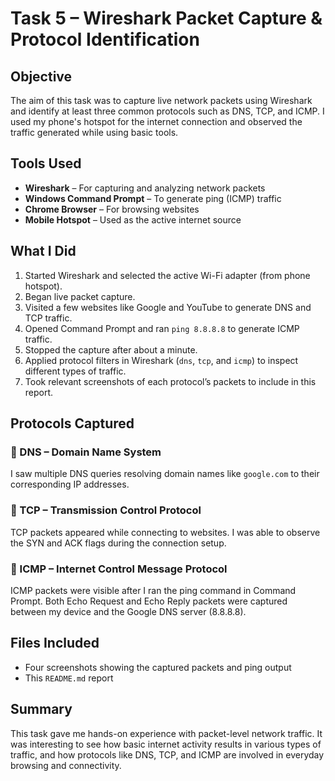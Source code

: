 #  Task 5 – Wireshark Packet Capture & Protocol Identification

##  Objective
The aim of this task was to capture live network packets using Wireshark and identify at least three common protocols such as DNS, TCP, and ICMP. I used my phone's hotspot for the internet connection and observed the traffic generated while using basic tools.

##  Tools Used
- **Wireshark** – For capturing and analyzing network packets
- **Windows Command Prompt** – To generate ping (ICMP) traffic
- **Chrome Browser** – For browsing websites
- **Mobile Hotspot** – Used as the active internet source

##  What I Did

1. Started Wireshark and selected the active Wi-Fi adapter (from phone hotspot).
2. Began live packet capture.
3. Visited a few websites like Google and YouTube to generate DNS and TCP traffic.
4. Opened Command Prompt and ran `ping 8.8.8.8` to generate ICMP traffic.
5. Stopped the capture after about a minute.
6. Applied protocol filters in Wireshark (`dns`, `tcp`, and `icmp`) to inspect different types of traffic.
7. Took relevant screenshots of each protocol’s packets to include in this report.

##  Protocols Captured

### 🔹 DNS – Domain Name System
I saw multiple DNS queries resolving domain names like `google.com` to their corresponding IP addresses.

### 🔹 TCP – Transmission Control Protocol
TCP packets appeared while connecting to websites. I was able to observe the SYN and ACK flags during the connection setup.

### 🔹 ICMP – Internet Control Message Protocol
ICMP packets were visible after I ran the ping command in Command Prompt. Both Echo Request and Echo Reply packets were captured between my device and the Google DNS server (8.8.8.8).

## Files Included
- Four screenshots showing the captured packets and ping output
- This `README.md` report

##  Summary
This task gave me hands-on experience with packet-level network traffic. It was interesting to see how basic internet activity results in various types of traffic, and how protocols like DNS, TCP, and ICMP are involved in everyday browsing and connectivity.
